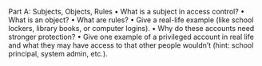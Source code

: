 Part A: Subjects, Objects, Rules
•	What is a subject in access control?
•	What is an object?
•	What are rules?
•	Give a real-life example (like school lockers, library books, or computer logins).
•	Why do these accounts need stronger protection?
•	Give one example of a privileged account in real life and what they may have access to that other people wouldn’t (hint: school principal, system admin, etc.).
